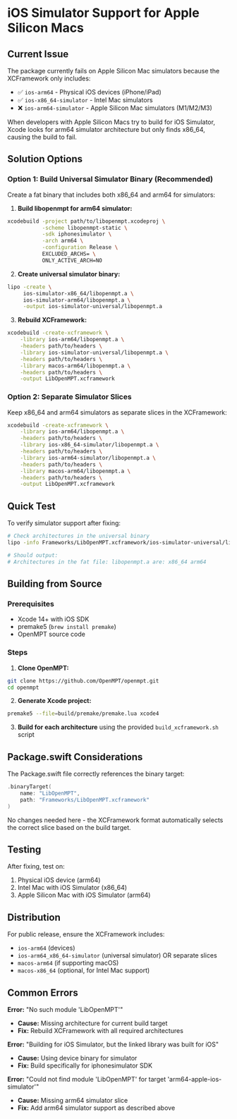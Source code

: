 # iOS Simulator Support for Apple Silicon Macs

## Current Issue

The package currently fails on Apple Silicon Mac simulators because the XCFramework only includes:
- ✅ `ios-arm64` - Physical iOS devices (iPhone/iPad)  
- ✅ `ios-x86_64-simulator` - Intel Mac simulators
- ❌ `ios-arm64-simulator` - Apple Silicon Mac simulators (M1/M2/M3)

When developers with Apple Silicon Macs try to build for iOS Simulator, Xcode looks for arm64 simulator architecture but only finds x86_64, causing the build to fail.

## Solution Options

### Option 1: Build Universal Simulator Binary (Recommended)

Create a fat binary that includes both x86_64 and arm64 for simulators:

1. **Build libopenmpt for arm64 simulator:**
```bash
xcodebuild -project path/to/libopenmpt.xcodeproj \
           -scheme libopenmpt-static \
           -sdk iphonesimulator \
           -arch arm64 \
           -configuration Release \
           EXCLUDED_ARCHS= \
           ONLY_ACTIVE_ARCH=NO
```

2. **Create universal simulator binary:**
```bash
lipo -create \
     ios-simulator-x86_64/libopenmpt.a \
     ios-simulator-arm64/libopenmpt.a \
     -output ios-simulator-universal/libopenmpt.a
```

3. **Rebuild XCFramework:**
```bash
xcodebuild -create-xcframework \
    -library ios-arm64/libopenmpt.a \
    -headers path/to/headers \
    -library ios-simulator-universal/libopenmpt.a \
    -headers path/to/headers \
    -library macos-arm64/libopenmpt.a \
    -headers path/to/headers \
    -output LibOpenMPT.xcframework
```

### Option 2: Separate Simulator Slices

Keep x86_64 and arm64 simulators as separate slices in the XCFramework:

```bash
xcodebuild -create-xcframework \
    -library ios-arm64/libopenmpt.a \
    -headers path/to/headers \
    -library ios-x86_64-simulator/libopenmpt.a \
    -headers path/to/headers \
    -library ios-arm64-simulator/libopenmpt.a \
    -headers path/to/headers \
    -library macos-arm64/libopenmpt.a \
    -headers path/to/headers \
    -output LibOpenMPT.xcframework
```

## Quick Test

To verify simulator support after fixing:

```bash
# Check architectures in the universal binary
lipo -info Frameworks/LibOpenMPT.xcframework/ios-simulator-universal/libopenmpt.a

# Should output:
# Architectures in the fat file: libopenmpt.a are: x86_64 arm64
```

## Building from Source

### Prerequisites
- Xcode 14+ with iOS SDK
- premake5 (`brew install premake`)
- OpenMPT source code

### Steps

1. **Clone OpenMPT:**
```bash
git clone https://github.com/OpenMPT/openmpt.git
cd openmpt
```

2. **Generate Xcode project:**
```bash
premake5 --file=build/premake/premake.lua xcode4
```

3. **Build for each architecture** using the provided `build_xcframework.sh` script

## Package.swift Considerations

The Package.swift file correctly references the binary target:

```swift
.binaryTarget(
    name: "LibOpenMPT",
    path: "Frameworks/LibOpenMPT.xcframework"
)
```

No changes needed here - the XCFramework format automatically selects the correct slice based on the build target.

## Testing

After fixing, test on:
1. Physical iOS device (arm64)
2. Intel Mac with iOS Simulator (x86_64)  
3. Apple Silicon Mac with iOS Simulator (arm64)

## Distribution

For public release, ensure the XCFramework includes:
- `ios-arm64` (devices)
- `ios-arm64_x86_64-simulator` (universal simulator) OR separate slices
- `macos-arm64` (if supporting macOS)
- `macos-x86_64` (optional, for Intel Mac support)

## Common Errors

**Error:** "No such module 'LibOpenMPT'"
- **Cause:** Missing architecture for current build target
- **Fix:** Rebuild XCFramework with all required architectures

**Error:** "Building for iOS Simulator, but the linked library was built for iOS"  
- **Cause:** Using device binary for simulator
- **Fix:** Build specifically for iphonesimulator SDK

**Error:** "Could not find module 'LibOpenMPT' for target 'arm64-apple-ios-simulator'"
- **Cause:** Missing arm64 simulator slice
- **Fix:** Add arm64 simulator support as described above